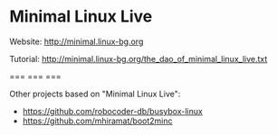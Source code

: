 Minimal Linux Live
=======

Website:  http://minimal.linux-bg.org

Tutorial: http://minimal.linux-bg.org/the_dao_of_minimal_linux_live.txt

===   ===   ===

Other projects based on "Minimal Linux Live":

* https://github.com/robocoder-db/busybox-linux
* https://github.com/mhiramat/boot2minc

